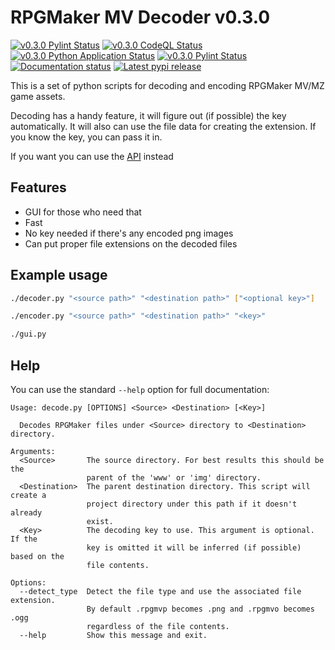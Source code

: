 # RPGMaker MV Decoder v0.3.0

[![v0.3.0 Pylint Status](https://img.shields.io/github/workflow/status/kins-dev/rpgmaker_mv_decoder/Pylint/v0.3.0?label=v0.3.0%20Pylint&logo=GitHub)](https://github.com/kins-dev/rpgmaker_mv_decoder/actions/workflows/pylint.yml) [![v0.3.0 CodeQL Status](https://img.shields.io/github/workflow/status/kins-dev/rpgmaker_mv_decoder/CodeQL/v0.3.0?label=v0.3.0%20CodeQL&logo=GitHub)](https://github.com/kins-dev/rpgmaker_mv_decoder/actions/workflows/codeql-analysis.yml) [![v0.3.0 Python Application Status](https://img.shields.io/github/workflow/status/kins-dev/rpgmaker_mv_decoder/Python%20application/v0.3.0?label=v0.3.0%20Python%20application&logo=GitHub)](https://github.com/kins-dev/rpgmaker_mv_decoder/actions/workflows/python-app.yml) [![v0.3.0 Pylint Status](https://img.shields.io/github/workflow/status/kins-dev/rpgmaker_mv_decoder/Upload%20Python%20Package/v0.3.0?label=v0.3.0%20Upload%20Python%20Package&logo=GitHub)](https://github.com/kins-dev/rpgmaker_mv_decoder/actions/workflows/python-publish.yml) [![Documentation status](https://img.shields.io/readthedocs/rpgmaker_mv_decoder/v0.3.0?label=v0.3.0%20Documentation&logo=readthedocs)](https://rpgmaker-mv-decoder.readthedocs.io/en/latest/?version=v0.3.0)
[![Latest pypi release](https://img.shields.io/pypi/v/rpgmaker_mv_decoder?label=Latest%20pypi%20release&logo=pypi&color=blue)](https://pypi.python.org/pypi/rpgmaker_mv_decoder)

This is a set of python scripts for decoding and encoding RPGMaker MV/MZ game assets.

Decoding has a handy feature, it will figure out (if possible) the key automatically.
It will also can use the file data for creating the extension.
If you know the key, you can pass it in.

If you want you can use the [API](https://rpgmaker-mv-decoder.readthedocs.io) instead

## Features

- GUI for those who need that
- Fast
- No key needed if there's any encoded png images
- Can put proper file extensions on the decoded files

## Example usage

```bash
./decoder.py "<source path>" "<destination path>" ["<optional key>"]
```

```bash
./encoder.py "<source path>" "<destination path>" "<key>"
```

```bash
./gui.py
```

## Help

You can use the standard `--help` option for full documentation:

```plain
Usage: decode.py [OPTIONS] <Source> <Destination> [<Key>]

  Decodes RPGMaker files under <Source> directory to <Destination> directory.

Arguments:
  <Source>       The source directory. For best results this should be the
                 parent of the 'www' or 'img' directory.
  <Destination>  The parent destination directory. This script will create a
                 project directory under this path if it doesn't already
                 exist.
  <Key>          The decoding key to use. This argument is optional. If the
                 key is omitted it will be inferred (if possible) based on the
                 file contents.

Options:
  --detect_type  Detect the file type and use the associated file extension.
                 By default .rpgmvp becomes .png and .rpgmvo becomes .ogg
                 regardless of the file contents.
  --help         Show this message and exit.
```
